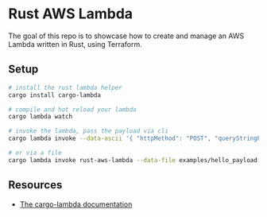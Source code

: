 # Rust AWS Lambda

The goal of this repo is to showcase how to create and manage an AWS Lambda written in
Rust, using Terraform.

## Setup

```sh
# install the rust lambda helper
cargo install cargo-lambda

# compile and hot reload your lambda
cargo lambda watch

# invoke the lambda, pass the payload via cli
cargo lambda invoke --data-ascii '{ "httpMethod": "POST", "queryStringParameters": { "name": "world" } }'

# or via a file
cargo lambda invoke rust-aws-lambda --data-file examples/hello_payload.json
```


## Resources

* [The cargo-lambda documentation](https://www.cargo-lambda.info/)
